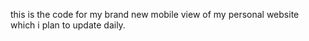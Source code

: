 this is the code for my brand new mobile view of my  personal website which i plan to update daily. 

